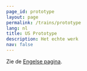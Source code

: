 ```yaml
---
page_id: prototype
layout: page
permalink: /trains/prototype
lang: nl
title: US Prototype
description: Het echte werk
nav: false
---
```


Zie de <a href="../en-us/trains/prototype.html">Engelse pagina</a>.
